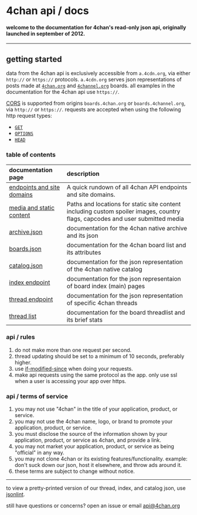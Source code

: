 # 4chan api / docs #
#### welcome to the documentation for 4chan's read-only json api, originally launched in september of 2012.
----
## getting started
data from the 4chan api is exclusively accessible from `a.4cdn.org`, via either `http://` or `https://` protocols. `a.4cdn.org` serves json representations of posts made at [`4chan.org`](https://4chan.org/) and [`4channel.org`](https://4channel.org/) boards. all examples in the documentation for the 4chan api use `https://`.

[CORS](https://developer.mozilla.org/en-US/docs/Web/HTTP/CORS) is supported from origins `boards.4chan.org` or `boards.4channel.org`, via `http://` or `https://`. requests are accepted when using the following http request types:
  - [`GET`](https://developer.mozilla.org/en-US/docs/Web/HTTP/Methods/GET)
  - [`OPTIONS`](https://developer.mozilla.org/en-US/docs/Web/HTTP/Methods/OPTIONS)
  - [`HEAD`](https://developer.mozilla.org/en-US/docs/Web/HTTP/Methods/HEAD)

### table of contents ###

| **documentation page**   | **description**      |
|:-------------------------|:---------------------|
| [endpoints and site domains](pages/Endpoints_and_domains.md) | A quick rundown of all 4chan API endpoints and site domains.|
| [media and static content](pages/User_images_and_static_content.md) | Paths and locations for static site content including custom spoiler images, country flags, capcodes and user submitted media |
| [archive.json](pages/Archive.md) | documentation for the 4chan native archive and its json |
| [boards.json](pages/Boards.md) | documentation for the 4chan board list and its attributes |
| [catalog.json](pages/Catalog.md) | documentation for the json representation of the 4chan native catalog |
| [index endpoint](pages/Indexes.md) | documentation for the json representaion of board index (main) pages |
| [thread endpoint](pages/Threads.md) | documentation for the json representation of specific 4chan threads |
| [thread list](pages/Threadlist.md) | documentation for the board threadlist and its brief stats |

### api / rules ###

1. do not make more than one request per second. 
2. thread updating should be set to a minimum of 10 seconds, preferably higher.
3. use [if-modified-since](https://developer.mozilla.org/en-US/docs/Web/HTTP/Headers/If-Modified-Since) when doing your requests.
4. make api requests using the same protocol as the app. only use ssl when a user is accessing your app over https.

### api / terms of service ###

1. you may not use "4chan" in the title of your application, product, or service.
2. you may not use the 4chan name, logo, or brand to promote your application, product, or service.
3. you must disclose the source of the information shown by your application, product, or service as 4chan, and provide a link.
4. you may not market your application, product, or service as being "official" in any way.
5. you may not clone 4chan or its existing features/functionality. example: don't suck down our json, host it elsewhere, and throw ads around it.
6. these terms are subject to change without notice.

-------

to view a pretty-printed version of our thread, index, and catalog json, use [jsonlint](http://jsonlint.com).

still have questions or concerns? open an issue or email [api@4chan.org](mailto:api@4chan.org)
